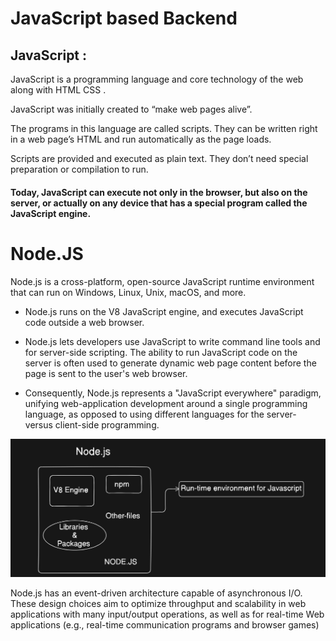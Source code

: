 # JavaScript based Backend 
## JavaScript :
JavaScript is a programming language and core technology of the web along with HTML CSS .

JavaScript was initially created to “make web pages alive”.

The programs in this language are called scripts. They can be written right in a web page’s HTML and run automatically as the page loads.

Scripts are provided and executed as plain text. They don’t need special preparation or compilation to run.

#### Today, JavaScript can execute not only in the browser, but also on the server, or actually on any device that has a special program called the JavaScript engine.

# Node.JS 
Node.js is a cross-platform, open-source JavaScript runtime environment that can run on Windows, Linux, Unix, macOS, and more.
- Node.js runs on the V8 JavaScript engine, and executes JavaScript code outside a web browser.

- Node.js lets developers use JavaScript to write command line tools and for server-side scripting. The ability to run JavaScript code on the server is often used to generate dynamic web page content before the page is sent to the user's web browser.
-  Consequently, Node.js represents a "JavaScript everywhere" paradigm, unifying web-application development around a single programming language, as opposed to using different languages for the server- versus client-side programming.

![alt text](image-5.png)

Node.js has an event-driven architecture capable of asynchronous I/O. These design choices aim to optimize throughput and scalability in web applications with many input/output operations, as well as for real-time Web applications (e.g., real-time communication programs and browser games)

